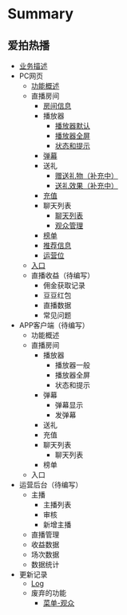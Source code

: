 # Summary

## 爱拍热播
* [业务描述](readme.md)
* PC网页
    * [功能概述](ui.md)
    * 直播房间
        * [房间信息](function/roomadmin.md)
        * 播放器
            * [播放器默认](function/player.md)
            * [播放器全屏](function/playerfs.md)
            * [状态和提示](function/status.md)
        * [弹幕](function/danmaku.md)
        * 送礼
            * [赠送礼物（补充中）](function/gift.md)
            * [送礼效果（补充中）](function/gifteffect.md)
        * [充值](function/charge.md)
        * 聊天列表
            * [聊天列表](function/chatlist.md)
            * [观众管理](function/usermanage.md)
        * [榜单](function/ranking.md)
        * [推荐信息](function/recommend.md)
        * [运营位](function/operations.md)
    * [入口](entrance.md)
    * 直播收益（待编写）
        * 佣金获取记录
        * 豆豆红包
        * 直播数据
        * 常见问题
* APP客户端（待编写）
    * 功能概述
    * 直播房间
        * 播放器
            * 播放器一般
            * 播放器全屏
            * 状态和提示
        * 弹幕
            * 弹幕显示
            * 发弹幕
        * 送礼
        * 充值
        * 聊天列表
            * 聊天列表
        * 榜单
    * 入口
* 运营后台（待编写）
    * 主播
        * 主播列表
        * 审核
        * 新增主播
    * 直播管理
    * 收益数据
    * 场次数据
    * 数据统计
* 更新记录
    * [Log](log.md)
    * 废弃的功能
        * [菜单-观众](function/setting_user.md)

